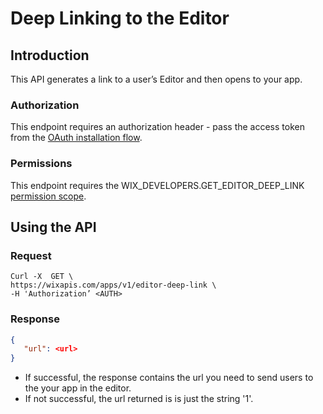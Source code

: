 # Deep Linking to the Editor

## Introduction

This API generates a link to a user’s Editor and then opens to  your app.

### Authorization

This endpoint requires an authorization header - pass the access token from the [OAuth installation flow](https://dev.wix.com/api/rest/getting-started/authentication).

### Permissions

This endpoint requires the WIX_DEVELOPERS.GET_EDITOR_DEEP_LINK [permission scope](https://devforum.wix.com/en/article/available-permissions).

## Using the API

### Request

```curl
Curl -X  GET \
https://wixapis.com/apps/v1/editor-deep-link \
-H 'Authorization’ <AUTH>
```

### Response

```json
{
   "url": <url> 
}
```

* If successful, the response contains the url you need to send users to the your app in the editor.
* If not successful, the url returned is is just the string '1'.

